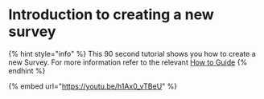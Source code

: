 # Introduction to creating a new survey

{% hint style="info" %}
This 90 second tutorial shows you how to create a new Survey. For more information refer to the relevant [How to Guide](broken-reference)
{% endhint %}

{% embed url="https://youtu.be/h1Ax0_vTBeU" %}
